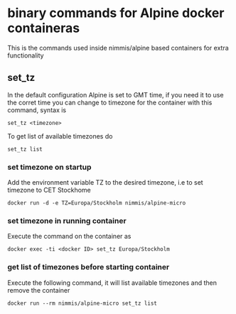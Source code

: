 # binary commands for Alpine docker containeras

This is the commands used inside nimmis/alpine based containers
for extra functionality

## set_tz

In the default configuration Alpine is set to GMT time, if you need it
to use the corret time you can change to timezone for the container 
with this command, syntax is

	set_tz <timezone>

To get list of available timezones do

	set_tz list


### set timezone on startup

Add the environment variable TZ to the desired timezone, i.e to set timezone to 
CET Stockhome

	docker run -d -e TZ=Europa/Stockholm nimmis/alpine-micro

### set timezone in running container

Execute the command on the container as

	docker exec -ti <docker ID> set_tz Europa/Stockholm

### get list of timezones before starting container

Execute the following command, it will list available timezones and then
remove the container

	docker run --rm nimmis/alpine-micro set_tz list
